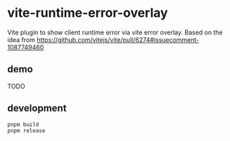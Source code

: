 # vite-runtime-error-overlay

Vite plugin to show client runtime error via vite error overlay.
Based on the idea from https://github.com/vitejs/vite/pull/6274#issuecomment-1087749460

## demo

TODO

## development

```sh
pnpm build
pnpm release
```
